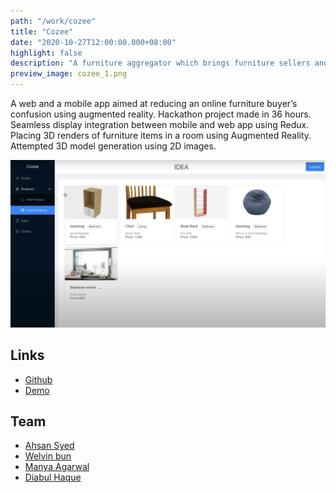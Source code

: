 ```yaml
---
path: "/work/cozee"
title: "Cozee"
date: "2020-10-27T12:00:00.000+08:00"
highlight: false
description: "A furniture aggregator which brings furniture sellers and customers together using augmented reality."
preview_image: cozee_1.png
---
```


A web and a mobile app aimed at reducing an online furniture buyer’s confusion using augmented reality. Hackathon
project made in 36 hours. Seamless display integration between mobile and web app using Redux. Placing 3D renders
of furniture items in a room using Augmented Reality. Attempted 3D model generation using 2D images.

![The webpage showing aggregated furniture data.](./cozee_1.png)

## Links

- [Github](https://github.com/uday1331/cozee)
- [Demo](https://drive.google.com/drive/folders/115TJLFX-8QETlk1O_PkLkinO-jxkv2ZL)

## Team

- [Ahsan Syed](https://www.linkedin.com/in/ahsan-syed-930a2014a/)
- [Welvin bun](https://www.linkedin.com/in/welvin-bun/)
- [Manya Agarwal](https://www.linkedin.com/in/manyaagarwal/)
- [Diabul Haque](https://www.linkedin.com/in/diabhaque/)
